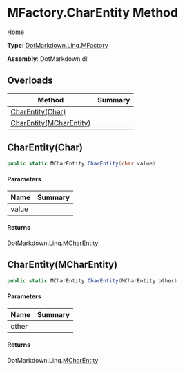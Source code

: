 # MFactory\.CharEntity Method

[Home](../../../../README.md)

**Type**: [DotMarkdown.Linq](../../README.md)\.[MFactory](../README.md)

**Assembly**: DotMarkdown\.dll

## Overloads

| Method | Summary |
| ------ | ------- |
| [CharEntity(Char)](#DotMarkdown_Linq_MFactory_CharEntity_System_Char_) | |
| [CharEntity(MCharEntity)](#DotMarkdown_Linq_MFactory_CharEntity_DotMarkdown_Linq_MCharEntity_) | |

## CharEntity\(Char\)<a name="DotMarkdown_Linq_MFactory_CharEntity_System_Char_"></a>

```csharp
public static MCharEntity CharEntity(char value)
```

#### Parameters

| Name | Summary |
| ---- | ------- |
| value | |

#### Returns

DotMarkdown\.Linq\.[MCharEntity](../../MCharEntity/README.md)

## CharEntity\(MCharEntity\)<a name="DotMarkdown_Linq_MFactory_CharEntity_DotMarkdown_Linq_MCharEntity_"></a>

```csharp
public static MCharEntity CharEntity(MCharEntity other)
```

#### Parameters

| Name | Summary |
| ---- | ------- |
| other | |

#### Returns

DotMarkdown\.Linq\.[MCharEntity](../../MCharEntity/README.md)

